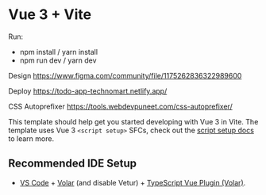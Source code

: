 # Vue 3 + Vite

Run:
- npm install / yarn install
- npm run dev / yarn dev

Design
https://www.figma.com/community/file/1175262836322989600

Deploy
https://todo-app-technomart.netlify.app/

CSS Autoprefixer
https://tools.webdevpuneet.com/css-autoprefixer/

This template should help get you started developing with Vue 3 in Vite. The template uses Vue 3 `<script setup>` SFCs, check out the [script setup docs](https://v3.vuejs.org/api/sfc-script-setup.html#sfc-script-setup) to learn more.

## Recommended IDE Setup

- [VS Code](https://code.visualstudio.com/) + [Volar](https://marketplace.visualstudio.com/items?itemName=Vue.volar) (and disable Vetur) + [TypeScript Vue Plugin (Volar)](https://marketplace.visualstudio.com/items?itemName=Vue.vscode-typescript-vue-plugin).
